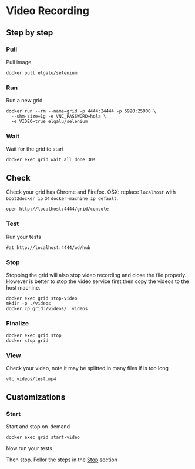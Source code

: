 # Video Recording

## Step by step

### Pull
Pull image

    docker pull elgalu/selenium

### Run
Run a new grid

    docker run --rm --name=grid -p 4444:24444 -p 5920:25900 \
      --shm-size=1g -e VNC_PASSWORD=hola \
      -e VIDEO=true elgalu/selenium

### Wait
Wait for the grid to start

    docker exec grid wait_all_done 30s

## Check
Check your grid has Chrome and Firefox.
OSX: replace `localhost` with `boot2docker ip` or `docker-machine ip default`.

    open http://localhost:4444/grid/console

### Test
Run your tests

    #at http://localhost:4444/wd/hub

### Stop
Stopping the grid will also stop video recording and close the file properly.
However is better to stop the video service first then copy the videos to the host machine.

    docker exec grid stop-video
    mkdir -p ./videos
    docker cp grid:/videos/. videos

### Finalize
    docker exec grid stop
    docker stop grid

### View
Check your video, note it may be splitted in many files if is too long

    vlc videos/test.mp4

## Customizations

### Start
Start and stop on-demand

    docker exec grid start-video

Now run your tests

Then stop. Follor the steps in the [Stop](#stop) section
